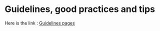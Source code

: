 # Guidelines, good practices and tips

Here is the link : [Guidelines pages](https://ceramic-blue-tim.github.io/Guidelines/)